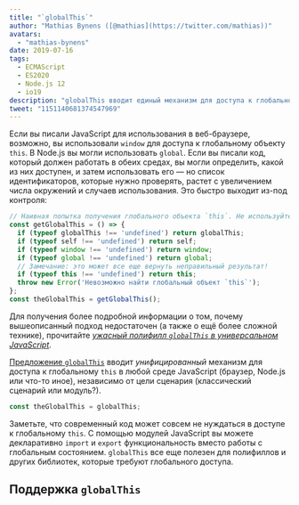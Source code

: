 ```yaml
---
title: "`globalThis`"
author: "Mathias Bynens ([@mathias](https://twitter.com/mathias))"
avatars: 
  - "mathias-bynens"
date: 2019-07-16
tags: 
  - ECMAScript
  - ES2020
  - Node.js 12
  - io19
description: "globalThis вводит единый механизм для доступа к глобальному объекту this в любой среде JavaScript, независимо от цели сценария."
tweet: "1151140681374547969"
---
```

Если вы писали JavaScript для использования в веб-браузере, возможно, вы использовали `window` для доступа к глобальному объекту `this`. В Node.js вы могли использовать `global`. Если вы писали код, который должен работать в обеих средах, вы могли определить, какой из них доступен, и затем использовать его — но список идентификаторов, которые нужно проверять, растет с увеличением числа окружений и случаев использования. Это быстро выходит из-под контроля:

<!--truncate-->
```js
// Наивная попытка получения глобального объекта `this`. Не используйте это!
const getGlobalThis = () => {
  if (typeof globalThis !== 'undefined') return globalThis;
  if (typeof self !== 'undefined') return self;
  if (typeof window !== 'undefined') return window;
  if (typeof global !== 'undefined') return global;
  // Замечание: это может все еще вернуть неправильный результат!
  if (typeof this !== 'undefined') return this;
  throw new Error('Невозможно найти глобальный объект `this`');
};
const theGlobalThis = getGlobalThis();
```

Для получения более подробной информации о том, почему вышеописанный подход недостаточен (а также о ещё более сложной технике), прочитайте [_ужасный полифилл `globalThis` в универсальном JavaScript_](https://mathiasbynens.be/notes/globalthis).

[Предложение `globalThis`](https://github.com/tc39/proposal-global) вводит *унифицированный* механизм для доступа к глобальному `this` в любой среде JavaScript (браузер, Node.js или что-то иное), независимо от цели сценария (классический сценарий или модуль?).

```js
const theGlobalThis = globalThis;
```

Заметьте, что современный код может совсем не нуждаться в доступе к глобальному `this`. С помощью модулей JavaScript вы можете декларативно `import` и `export` функциональность вместо работы с глобальным состоянием. `globalThis` все еще полезен для полифиллов и других библиотек, которые требуют глобального доступа.

## Поддержка `globalThis`

<feature-support chrome="71 /blog/v8-release-71#javascript-language-features"
                 firefox="65"
                 safari="12.1"
                 nodejs="12 https://twitter.com/mathias/status/1120700101637353473"
                 babel="yes https://github.com/zloirock/core-js#ecmascript-globalthis"></feature-support>
